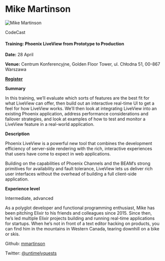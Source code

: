 # Mike Martinson

![Mike Martinson](http://s3.amazonaws.com/esl-conf-stg/media/files/000/000/930/thumbnail/mikem.jpg?1574093846)

CodeCast

#### Training: Phoenix LiveView from Prototype to Production

**Date:** 28 April

**Venue:** Centrum Konferencyjne, Golden Floor Tower, ul. Chłodna 51, 00-867 Warszawa

[**Register**](https://www.eventbrite.com/e/elixirconf-eu-2020-tickets-82221947057)

**Summary**

In this training, we’ll evaluate which sorts of features are the best fit for what LiveView can offer, then build out an interactive real-time UI to get a feel for how LiveView works. We’ll then look at integrating LiveView into an existing Phoenix application, address performance considerations and failover strategies, and look at examples of how to test and monitor a LiveView feature in a real-world application.

**Description**

Phoenix LiveView is a powerful new tool that combines the development efficiency of server-side rendering with the rich, interactive experiences that users have come to expect in web applications.

Building on the capabilities of Phoenix Channels and the BEAM’s strong primitives for availability and fault tolerance, LiveView lets us deliver rich user interfaces without the overhead of building a full client-side application.

**Experience level**

Intermediate, advanced

As a polyglot developer and functional programming enthusiast, Mike has been pitching Elixir to his friends and colleagues since 2015. Since then, he’s led multiple Elixir projects building and running real-time applications for startups. When he’s not in front of a text editor hacking on products, you can find him in the mountains in Western Canada, tearing downhill on a bike or skis.

Github: [mmartinson](https://github.com/mmartinson)

Twitter: [@untimelyquests](https://twitter.com/untimelyquests)

